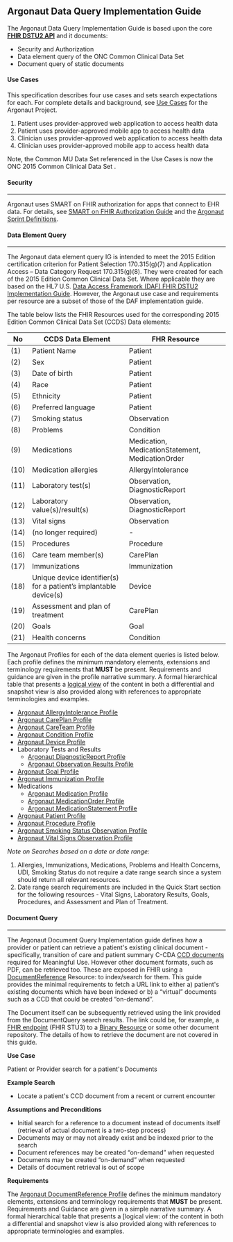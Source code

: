 ## Argonaut Data Query Implementation Guide

 The Argonaut Data Query Implementation Guide is based upon the core **[FHIR DSTU2 API]** and it documents:

 - Security and Authorization
 - Data element query of the ONC Common Clinical Data Set
 - Document query of static documents

#### Use Cases

This specification describes four use cases and sets search expectations for each. For complete details and background, see [Use Cases] for the Argonaut Project.

1.  Patient  uses  provider-approved  web  application  to  access  health  data
2.  Patient  uses  provider-­approved  mobile  app  to  access  health  data
3.  Clinician  uses  provider­-approved  web  application  to  access  health  data
4.  Clinician  uses  provider­-approved  mobile  app  to  access  health  data

Note, the Common MU Data Set referenced in the Use Cases is now the ONC 2015 Common Clinical Data Set .

[Use Cases]: http://argonautwiki.hl7.org/images/e/ec/Argonaut_UseCasesV1-1.pdf

#### Security

-----------------------------------------------

Argonaut uses SMART on FHIR authorization for apps that connect to EHR data. For details, see [SMART on FHIR Authorization Guide] and the [Argonaut Sprint Definitions].

  [SMART on FHIR Authorization Guide]: http://fhir-docs.smarthealthit.org/argonaut-dev/authorization/
  [Argonaut Sprint Definitions]: https://github.com/argonautproject/implementation-program/wiki

#### Data Element Query

  ----------------------

  The Argonaut data element query IG is intended to meet the 2015 Edition certification criterion for Patient Selection 170.315(g)(7) and Application Access – Data Category Request 170.315(g)(8). They were created for each of the 2015 Edition Common Clinical Data Set. Where applicable they are based on the HL7 U.S. [Data Access Framework (DAF) FHIR DSTU2 Implementation Guide]. However, the Argonaut use case and requirements per resource are a subset of those of the DAF implementation guide.

  The table below lists the FHIR Resources used for the corresponding 2015 Edition Common Clinical Data Set (CCDS) Data elements:

  No| CCDS Data Element | FHR Resource
  ---|---|---|
  (1) |  Patient Name | Patient
  (2) |  Sex | Patient
  (3) |  Date of birth | Patient
  (4) |  Race | Patient
  (5) |  Ethnicity | Patient
  (6) |  Preferred language | Patient
  (7) |  Smoking status | Observation
  (8) |  Problems | Condition
  (9) |  Medications | Medication, MedicationStatement, MedicationOrder
  (10) |  Medication allergies | AllergyIntolerance
  (11) |  Laboratory test(s) | Observation, DiagnosticReport
  (12) |  Laboratory value(s)/result(s) | Observation, DiagnosticReport
  (13) |  Vital signs | Observation
  (14) |  (no longer required) | -
  (15) |  Procedures | Procedure
  (16) |  Care team member(s) | CarePlan
  (17) |  Immunizations | Immunization
  (18) |  Unique device identifier(s) for a patient’s implantable device(s) | Device
  (19) |  Assessment and plan of treatment | CarePlan
  (20) |  Goals | Goal
  (21) |  Health concerns | Condition


  The Argonaut Profiles for each of the data element queries is listed below.  Each profile defines the minimum mandatory elements, extensions and terminology requirements that **MUST** be present. Requirements and guidance are given in the profile narrative summary. A formal hierarchical table that presents a [logical view] of the content in both a differential and snapshot view is also provided along with references to appropriate terminologies and examples.

  -  [Argonaut AllergyIntolerance Profile](StructureDefinition-argo-allergyintolerance.html)
  -  [Argonaut CarePlan Profile](StructureDefinition-argo-careplan.html)
  -  [Argonaut CareTeam Profile](StructureDefinition-argo-careteam.html)
  -  [Argonaut Condition Profile](StructureDefinition-argo-condition.html)
  -  [Argonaut Device Profile](StructureDefinition-argo-device.html)
  - Laboratory Tests and Results
     -  [Argonaut DiagnosticReport Profile](StructureDefinition-argo-diagnosticreport.html)
     -  [Argonaut Observation Results Profile](StructureDefinition-argo-observationresults.html)
  -  [Argonaut Goal Profile](StructureDefinition-argo-goal.html)
  -  [Argonaut Immunization Profile](StructureDefinition-argo-immunization.html)
  - Medications
     -  [Argonaut Medication Profile](StructureDefinition-argo-medication.html)
     -  [Argonaut MedicationOrder Profile](StructureDefinition-argo-medicationorder.html)
     -  [Argonaut MedicationStatement Profile](StructureDefinition-argo-medicationstatement.html)
  -  [Argonaut Patient Profile](StructureDefinition-argo-patient.html)
  -  [Argonaut Procedure Profile](StructureDefinition-argo-procedure.html)
  -  [Argonaut Smoking Status Observation Profile](StructureDefinition-argo-smokingstatus.html)
  -  [Argonaut Vital Signs Observation Profile](StructureDefinition-argo-vitalsigns.html)

  *Note on Searches based on a date or date range:*

  1. Allergies, Immunizations, Medications, Problems and Health Concerns, UDI, Smoking Status do not require a date range search since a system should return all relevant resources.
  1. Date range search requirements are included in the Quick Start section for the following resources - Vital Signs, Laboratory Results, Goals, Procedures, and Assessment and Plan of Treatment.


#### Document Query

 ------------------

 The Argonaut Document Query Implementation guide defines how a provider or patient can retrieve a patient's existing clinical document - specifically, transition of care and patient summary C-CDA [CCD documents] required for Meaningful Use.  However other document formats, such as PDF, can be retrieved too. These are exposed in FHIR using a [DocumentReference] Resource:  to index/search for them. This guide provides the minimal requirements to fetch a URL link to either a) patient's existing documents which have been indexed or b) a “virtual” documents such as a CCD that could be created “on-demand”.

 The Document itself can be subsequently retrieved using the link provided from the DocumentQuery search results. The link could be, for example, a [FHIR endpoint] (FHIR STU3) to a [Binary Resource]  or some other document repository. The details of how to retrieve the document are not covered in this guide.

 **Use Case**

 Patient or Provider search for a patient's Documents

 **Example Search**

 -   Locate a patient's CCD document from a recent or current encounter

 **Assumptions and Preconditions**

 -   Initial search for a reference to a document instead of documents itself (retrieval of actual document is a two-step process)
 -   Documents may or may not already exist and be indexed prior to the search
 -   Document references may be created “on-demand” when requested
 -   Documents may be created “on-demand” when requested
 -   Details of document retrieval is out of scope

**Requirements**

The [Argonaut DocumentReference Profile](StructureDefinition-argo-documentreference.html) defines the minimum mandatory elements, extensions and terminology requirements that **MUST** be present.  Requirements and Guidance are given in a simple narrative summary. A formal hierarchical table
that presents a [logical view:  of the content in both a differential and snapshot view is also provided along with references to appropriate terminologies and examples.


[FHIR endpoint]: http://hl7.org/fhir/http.html
[Binary Resource]: http://hl7.org/fhir/DSTU2/binary.html
[DocumentReference]: http://hl7.org/fhir/DSTU2/documentreference.html
[CCD documents]: https://en.wikipedia.org/wiki/Continuity_of_Care_Document
[FHIR DSTU2 API]: http://hl7.org/fhir/DSTU2/index.html
[Data Access Framework]: http://hl7.org/fhir/daf/daf.html
[logical view]: http://hl7.org/fhir/formats.html
[Data Access Framework (DAF) FHIR DSTU2 Implementation Guide]: http://hl7.org/fhir/DSTU2/daf/daf.html
